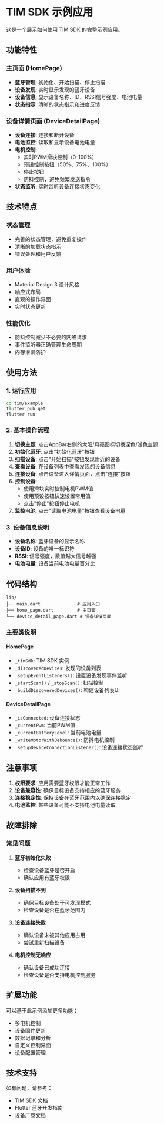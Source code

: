 # TIM SDK 示例应用

这是一个展示如何使用 TIM SDK 的完整示例应用。

## 功能特性

### 主页面 (HomePage)
- **蓝牙管理**: 初始化、开始扫描、停止扫描
- **设备发现**: 实时显示发现的蓝牙设备
- **设备信息**: 显示设备名称、ID、RSSI信号强度、电池电量
- **状态指示**: 清晰的状态指示和进度反馈

### 设备详情页面 (DeviceDetailPage)
- **设备连接**: 连接和断开设备
- **电池监控**: 读取和显示设备电池电量
- **电机控制**: 
  - 实时PWM滑块控制（0-100%）
  - 预设控制按钮（50%、75%、100%）
  - 停止按钮
  - 防抖控制，避免频繁发送指令
- **状态监听**: 实时监听设备连接状态变化

## 技术特点

### 状态管理
- 完善的状态管理，避免重复操作
- 清晰的加载状态指示
- 错误处理和用户反馈

### 用户体验
- Material Design 3 设计风格
- 响应式布局
- 直观的操作界面
- 实时状态更新

### 性能优化
- 防抖控制减少不必要的网络请求
- 事件监听器正确管理生命周期
- 内存泄漏防护

## 使用方法

### 1. 运行应用
```bash
cd tim/example
flutter pub get
flutter run
```

### 2. 基本操作流程
1. **切换主题**: 点击AppBar右侧的太阳/月亮图标切换深色/浅色主题
2. **初始化蓝牙**: 点击"初始化蓝牙"按钮
3. **扫描设备**: 点击"开始扫描"按钮发现附近的设备
4. **查看设备**: 在设备列表中查看发现的设备信息
5. **连接设备**: 点击设备进入详情页面，点击"连接"按钮
6. **控制设备**: 
   - 使用滑块实时控制电机PWM值
   - 使用预设按钮快速设置常用值
   - 点击"停止"按钮停止电机
7. **监控电池**: 点击"读取电池电量"按钮查看设备电量

### 3. 设备信息说明
- **设备名称**: 蓝牙设备的显示名称
- **设备ID**: 设备的唯一标识符
- **RSSI**: 信号强度，数值越大信号越强
- **电池电量**: 设备当前电池电量百分比

## 代码结构

```
lib/
├── main.dart              # 应用入口
├── home_page.dart         # 主页面
└── device_detail_page.dart # 设备详情页面
```

### 主要类说明

#### HomePage
- `_timSdk`: TIM SDK 实例
- `_discoveredDevices`: 发现的设备列表
- `_setupEventListeners()`: 设置设备发现事件监听
- `_startScan()` / `_stopScan()`: 扫描控制
- `_buildDiscoveredDevices()`: 构建设备列表UI

#### DeviceDetailPage
- `_isConnected`: 设备连接状态
- `_currentPwm`: 当前PWM值
- `_currentBatteryLevel`: 当前电池电量
- `_writeMotorWithDebounce()`: 防抖电机控制
- `_setupDeviceConnectionListener()`: 设备连接状态监听

## 注意事项

1. **权限要求**: 应用需要蓝牙权限才能正常工作
2. **设备兼容性**: 确保目标设备支持相应的蓝牙服务
3. **连接稳定性**: 保持设备在蓝牙范围内以确保连接稳定
4. **电池监控**: 某些设备可能不支持电池电量读取

## 故障排除

### 常见问题

1. **蓝牙初始化失败**
   - 检查设备蓝牙是否开启
   - 确认应用有蓝牙权限

2. **设备扫描不到**
   - 确保目标设备处于可发现模式
   - 检查设备是否在蓝牙范围内

3. **设备连接失败**
   - 确认设备未被其他应用占用
   - 尝试重新扫描设备

4. **电机控制无响应**
   - 确认设备已成功连接
   - 检查设备是否支持电机控制服务

## 扩展功能

可以基于此示例添加更多功能：

- 多电机控制
- 设备固件更新
- 数据记录和分析
- 自定义控制界面
- 设备配置管理

## 技术支持

如有问题，请参考：
- TIM SDK 文档
- Flutter 蓝牙开发指南
- 设备厂商文档